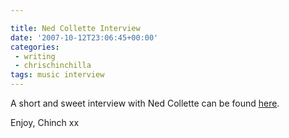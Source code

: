 ```yaml
---

title: Ned Collette Interview
date: '2007-10-12T23:06:45+00:00'
categories:
 - writing
 - chrischinchilla
tags: music interview
---
```


A short and sweet interview with Ned Collette can be found [here](https://www.indieoma.com/public_journal.php?d=46ba9f2a6976570b0353203ec4474217).

Enjoy, Chinch xx
